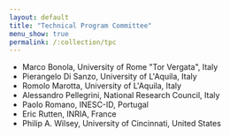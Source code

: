 ```yaml
---
layout: default
title: "Technical Program Committee"
menu_show: true
permalink: /:collection/tpc
---
```


* Marco Bonola, University of Rome "Tor Vergata", Italy
* Pierangelo Di Sanzo, University of L'Aquila, Italy
* Romolo Marotta, University of L'Aquila, Italy
* Alessandro Pellegrini, National Research Council, Italy
* Paolo Romano, INESC-ID, Portugal
* Eric Rutten, INRIA, France
* Philip A. Wilsey, University of Cincinnati, United States
